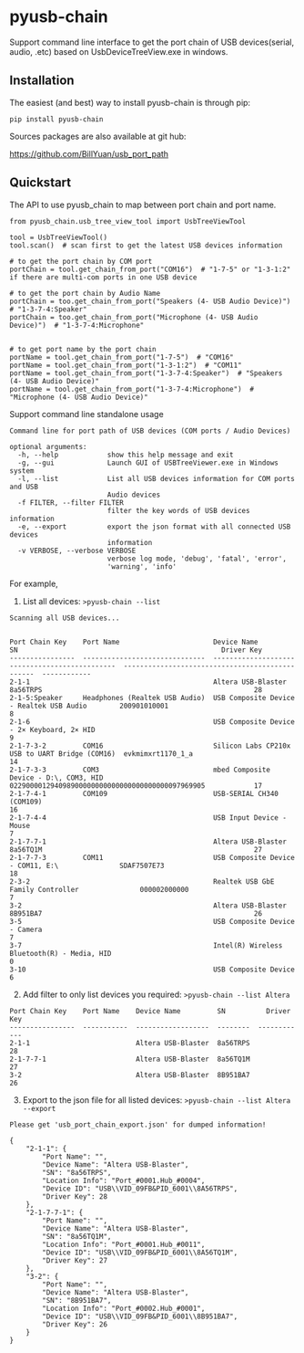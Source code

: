 # pyusb-chain
Support command line interface to get the port chain of USB devices(serial, audio, .etc) based on UsbDeviceTreeView.exe in windows.


## Installation
The easiest (and best) way to install pyusb-chain is through pip:

```pip install pyusb-chain```

Sources packages are also available at git hub:

https://github.com/BillYuan/usb_port_path

## Quickstart
The API to use pyusb_chain to map between port chain and port name.

```
from pyusb_chain.usb_tree_view_tool import UsbTreeViewTool

tool = UsbTreeViewTool()
tool.scan()  # scan first to get the latest USB devices information

# to get the port chain by COM port
portChain = tool.get_chain_from_port("COM16")  # "1-7-5" or "1-3-1:2" if there are multi-com ports in one USB device 

# to get the port chain by Audio Name
portChain = too.get_chain_from_port("Speakers (4- USB Audio Device)")  # "1-3-7-4:Speaker"
portChain = too.get_chain_from_port("Microphone (4- USB Audio Device)")  # "1-3-7-4:Microphone"


# to get port name by the port chain
portName = tool.get_chain_from_port("1-7-5")  # "COM16"
portName = tool.get_chain_from_port("1-3-1:2")  # "COM11"
portName = tool.get_chain_from_port("1-3-7-4:Speaker")  # "Speakers (4- USB Audio Device)"
portName = tool.get_chain_from_port("1-3-7-4:Microphone")  # "Microphone (4- USB Audio Device)"

```

Support command line standalone usage

```
Command line for port path of USB devices (COM ports / Audio Devices)

optional arguments:
  -h, --help            show this help message and exit
  -g, --gui             Launch GUI of USBTreeViewer.exe in Windows system
  -l, --list            List all USB devices information for COM ports and USB
                        Audio devices
  -f FILTER, --filter FILTER
                        filter the key words of USB devices information
  -e, --export          export the json format with all connected USB devices
                        information
  -v VERBOSE, --verbose VERBOSE
                        verbose log mode, 'debug', 'fatal', 'error',
                        'warning', 'info'
```

For example,
1. List all devices: ```>pyusb-chain --list```
```
Scanning all USB devices...


Port Chain Key    Port Name                       Device Name                                     SN                                                  Driver Key
----------------  ------------------------------  ----------------------------------------------  ------------------------------------------------  ------------
2-1-1                                             Altera USB-Blaster                              8a56TRPS                                                    28
2-1-5:Speaker     Headphones (Realtek USB Audio)  USB Composite Device - Realtek USB Audio        200901010001                                                 8
2-1-6                                             USB Composite Device - 2× Keyboard, 2× HID                                                                   9
2-1-7-3-2         COM16                           Silicon Labs CP210x USB to UART Bridge (COM16)  evkmimxrt1170_1_a                                           14
2-1-7-3-3         COM3                            mbed Composite Device - D:\, COM3, HID          022900001294098900000000000000000000000097969905            17
2-1-7-4-1         COM109                          USB-SERIAL CH340 (COM109)                                                                                   16
2-1-7-4-4                                         USB Input Device - Mouse                                                                                     7
2-1-7-7-1                                         Altera USB-Blaster                              8a56TQ1M                                                    27
2-1-7-7-3         COM11                           USB Composite Device - COM11, E:\               SDAF7507E73                                                 18
2-3-2                                             Realtek USB GbE Family Controller               000002000000                                                 7
3-2                                               Altera USB-Blaster                              8B951BA7                                                    26
3-5                                               USB Composite Device - Camera                                                                                7
3-7                                               Intel(R) Wireless Bluetooth(R) - Media, HID                                                                  0
3-10                                              USB Composite Device                                                                                         6
```

2. Add filter to only list devices you required: ```>pyusb-chain --list Altera```
````
Port Chain Key    Port Name    Device Name         SN          Driver Key
----------------  -----------  ------------------  --------  ------------
2-1-1                          Altera USB-Blaster  8a56TRPS            28
2-1-7-7-1                      Altera USB-Blaster  8a56TQ1M            27
3-2                            Altera USB-Blaster  8B951BA7            26
````

3. Export to the json file for all listed devices: ```>pyusb-chain --list Altera --export```

````
Please get 'usb_port_chain_export.json' for dumped information!
````

```` 
{
    "2-1-1": {
        "Port Name": "",
        "Device Name": "Altera USB-Blaster",
        "SN": "8a56TRPS",
        "Location Info": "Port_#0001.Hub_#0004",
        "Device ID": "USB\\VID_09FB&PID_6001\\8A56TRPS",
        "Driver Key": 28
    },
    "2-1-7-7-1": {
        "Port Name": "",
        "Device Name": "Altera USB-Blaster",
        "SN": "8a56TQ1M",
        "Location Info": "Port_#0001.Hub_#0011",
        "Device ID": "USB\\VID_09FB&PID_6001\\8A56TQ1M",
        "Driver Key": 27
    },
    "3-2": {
        "Port Name": "",
        "Device Name": "Altera USB-Blaster",
        "SN": "8B951BA7",
        "Location Info": "Port_#0002.Hub_#0001",
        "Device ID": "USB\\VID_09FB&PID_6001\\8B951BA7",
        "Driver Key": 26
    }
}
````
